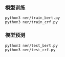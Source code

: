 ### 模型训练
```
python3 ner/train_bert.py
python3 ner/train_crf.py
```


### 模型预测
```
python3 ner/test_bert.py
python3 ner/test_crf.py
```


